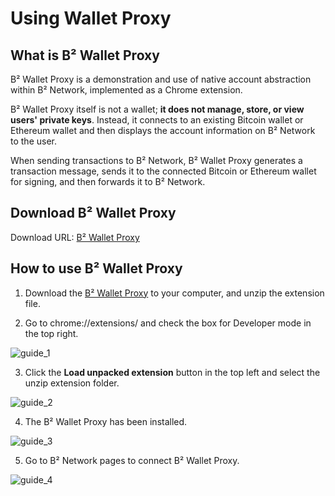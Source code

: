 # Using Wallet Proxy

## What is B² Wallet Proxy

B² Wallet Proxy is a demonstration and use of native account abstraction within B² Network, implemented as a Chrome extension. 

B² Wallet Proxy itself is not a wallet; **it does not manage, store, or view users' private keys**. Instead, it connects to an existing Bitcoin wallet or Ethereum wallet and then displays the account information on B² Network to the user. 

When sending transactions to B² Network, B² Wallet Proxy generates a transaction message, sends it to the connected Bitcoin or Ethereum wallet for signing, and then forwards it to B² Network.

## Download B² Wallet Proxy

Download URL: [B² Wallet Proxy](https://b2-static.bsquared.network/assets/wallet/b2-wallet-proxy.tar.gz)

## How to use B² Wallet Proxy

1. Download the [B² Wallet Proxy](https://b2-static.bsquared.network/assets/wallet/b2-wallet-proxy.tar.gz) to your computer, and unzip the extension file.

2. Go to chrome://extensions/ and check the box for Developer mode in the top right.

![guide_1](https://ipfs.io/ipfs/QmYysWMKtoF4UKquVr8tZUtjE3JwFrvhwJNwu9VWFJXLiC)

3. Click the **Load unpacked extension** button in the top left and select the unzip extension folder.

![guide_2](https://ipfs.io/ipfs/QmVdvjrpjfK2ddXfQ8DUyu8A4p5UximdhcP8vUwpYojkST)

4. The B² Wallet Proxy has been installed.

![guide_3](https://ipfs.io/ipfs/QmX1XLai7ancgjhCien5i9JJBQrmTbmE1R3k7EynfNWouY)

5. Go to B² Network pages to connect B² Wallet Proxy.

![guide_4](https://ipfs.io/ipfs/Qmcgo9jfH3kSBhYQHiT12u7LNKRXMn6LJuQzELxnz4q1MY)
